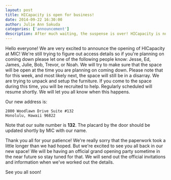 ```yaml
--- 
layout: post
title: HICapacity is open for business!
date: 2014-09-22 16:30:00
author: Julie Ann Sakuda
categories: ['announcement']
description: After much waiting, the suspense is over! HICapacity is now open at MIC!
---
```


Hello everyone! We are very excited to announce the opening of HICapacity at MIC! We're still trying to figure out access details so if you're planning on coming down please let one of the following people know: Jesse, Ed, James, Julie, Bob, Trevor, or Noah. We will try to make sure that the space will be open at the time you are planning on coming down. Please note that for this week, and most likely next, the space will still be in a disarray. We are trying to unpack and setup the furniture. If you come to the space during this time, you will be recruited to help. Regularly scheduled will resume shortly. We will let you all know when this happens.

Our new address is:

    2800 Woodlawn Drive Suite #132
    Honolulu, Hawaii 96822

Note that our suite number is __132__. The placard by the door should be updated shortly by MIC with our name.

Thank you all for your patience! We're really sorry that the paperwork took a little longer than we had hoped. But we're excited to see you all back in our new space! We will be having an official grand opening party sometime in the near future so stay tuned for that. We will send out the official invitations and information when we've worked out the details.

See you all soon!